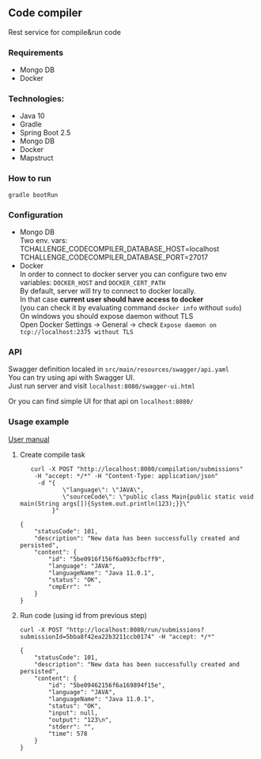 Code compiler
----  
Rest service for compile&run code
### Requirements
- Mongo DB 
- Docker

### Technologies:
- Java 10
- Gradle
- Spring Boot 2.5
- Mongo DB
- Docker
- Mapstruct


### How to run  
`gradle bootRun`

### Configuration
- Mongo DB  
    Two env. vars:  
    TCHALLENGE_CODECOMPILER_DATABASE_HOST=localhost
    TCHALLENGE_CODECOMPILER_DATABASE_PORT=27017
- Docker  
    In order to connect to docker server you can configure 
    two env variables:   `DOCKER_HOST` and `DOCKER_CERT_PATH`      
    By default, server will try to connect to docker locally.  
    In that case **current user should have access to docker**    
    (you can check it by evaluating command `docker info` without `sudo`)  
    On windows you should expose daemon without TLS  
    Open Docker Settings -> General -> check `Expose daemon on tcp://localhost:2375 without TLS`

### API
Swagger definition localed in `src/main/resources/swagger/api.yaml`  
You can try using api with Swagger UI.   
Just run server and visit `localhost:8080/swagger-ui.html`

Or you can find simple UI for that api on `localhost:8080/`

### Usage  example 

[User manual](docs/user-manual.md)

1. Create compile task
    ```
       curl -X POST "http://localhost:8080/compilation/submissions" 
        -H "accept: */*" -H "Content-Type: application/json" 
         -d "{ 
                \"language\": \"JAVA\", 
                \"sourceCode\": \"public class Main{public static void main(String args[]){System.out.println(123);}}\"
             }"
    ```
    ```
    {
        "statusCode": 101,
        "description": "New data has been successfully created and persisted",
        "content": {
            "id": "5be0916f156f6a093cfbcff9",
            "language": "JAVA",
            "languageName": "Java 11.0.1",
            "status": "OK",
            "cmpErr": ""
        }
    }
    ```
2. Run code (using id from previous step)  
    ```
    curl -X POST "http://localhost:8080/run/submissions?submissionId=5bba8f42ea22b3211ccb0174" -H "accept: */*"
    ``` 
       
    ```
    {
        "statusCode": 101,
        "description": "New data has been successfully created and persisted",
        "content": {
            "id": "5be09462156f6a169894f15e",
            "language": "JAVA",
            "languageName": "Java 11.0.1",
            "status": "OK",
            "input": null,
            "output": "123\n",
            "stderr": "",
            "time": 578
        }
    }
    ```
